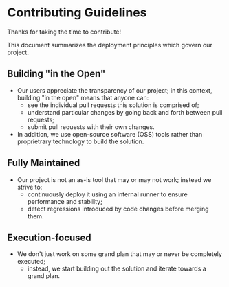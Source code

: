 Contributing Guidelines
=======================

Thanks for taking the time to contribute!

This document summarizes the deployment principles which govern our project.

Building "in the Open"
----------------------
* Our users appreciate the transparency of our project; in this context, building "in the open" means that anyone can:
  * see the individual pull requests this solution is comprised of;
  * understand particular changes by going back and forth between pull requests;
  * submit pull requests with their own changes. 
* In addition, we use open-source software (OSS) tools rather than proprietrary technology to build the solution.

Fully Maintained
----------------
* Our project is not an as-is tool that may or may not work; instead we strive to:
  * continuously deploy it using an internal runner to ensure performance and stability;
  * detect regressions introduced by code changes before merging them.

Execution-focused
-----------------
* We don't just work on some grand plan that may or never be completely executed;
  * instead, we start building out the solution and iterate towards a grand plan.
  
